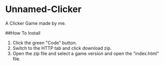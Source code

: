 # Unnamed-Clicker

A Clicker Game made by me.

##How To Install
1. Click the green "Code" button.
2. Switch to the HTTP tab and click download zip.
3. Open the zip file and select a game version and open the "index.html" file.
